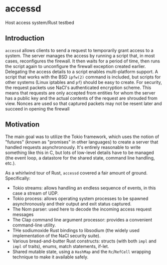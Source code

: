 # accessd

Host access system/Rust testbed

## Introduction

`accessd` allows clients to send a request to temporarily grant access to a system. The server manages the access by running a script that, in most cases, reconfigures the firewall. It then waits for a period of time, then runs the script again to unconfigure the firewall exception created earlier. Delegating the access details to a script enables multi-platform support. A script that works with the BSD `ipfw(2)` command is included, but scripts for other systems (Linux iptables and `pf`) should be easy to create. For security, the request packets use NaCl's authenticated encryption scheme. This means that requests are only accepted from entities for whom the server has a public key and the actual contents of the request are shrouded from view. Nonces are used so that captured packets may not be resent later and succeed in opening the firewall

## Motivation

The main goal was to utilize the Tokio framework, which uses the notion of "futures" (known as "promises" in other languages) to create a server that handled requests asynchronously. It's entirely reasonable to write something like this in C, but lots of low-level details have to be managed (the event loop, a datastore for the shared state, command line handling, etc.).

As a whirlwind tour of Rust, `accessd` covered a fair amount of ground. Specifically:

- Tokio streams: allows handling an endless sequence of events, in this case a stream of UDP.
- Tokio process: allows operating system processes to be spawned asynchronously and their output and exit status captured.
- The Nom parser: used here to decode the incoming access request messages
- The Clap command line argument processor: provides a convenient command-line utility.
- THe sodiumoxide Rust bindings to libsodium (the widely used implementation of the NaCl security suite).
- Various bread-and-butter Rust constructs: structs (with both `impl` and `impl` of traits), enums, match statements, if-let. 
- Shared mutable state, using a `HashMap` and the `Rc`/`RefCell` wrapping technique to make it available safely.
